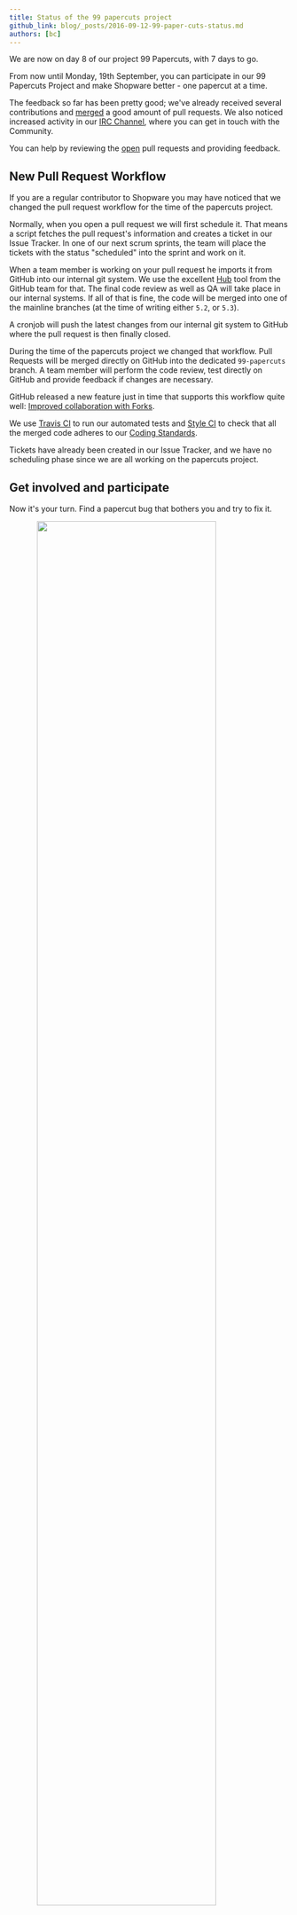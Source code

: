 ```yaml
---
title: Status of the 99 papercuts project
github_link: blog/_posts/2016-09-12-99-paper-cuts-status.md
authors: [bc]
---
```


We are now on day 8 of our project 99 Papercuts, with 7 days to go.

From now until Monday, 19th September, you can participate in our 99 Papercuts Project and make Shopware better - one papercut at a time.

The feedback so far has been pretty good; we've already received several contributions and [merged](https://github.com/shopware5/shopware/pulls?q=is%3Apr+%5BPapercut%5D+is%3Aclosed) a good amount of pull requests.
We also noticed increased activity in our [IRC Channel](/community/irc/), where you can get in touch with the Community.

You can help by reviewing the [open](https://github.com/shopware5/shopware/pulls?utf8=%E2%9C%93&q=%3Apr%20is%3Aopen%20%5BPapercut%5D) pull requests and providing feedback.

## New Pull Request Workflow

If you are a regular contributor to Shopware you may have noticed that we changed the pull request workflow for the time of the papercuts project.

Normally, when you open a pull request we will first schedule it. That means a script fetches the pull request's information and creates a ticket in our Issue Tracker. In one of our next scrum sprints, the team will place the tickets with the status "scheduled" into the sprint and work on it.

When a team member is working on your pull request he imports it from GitHub into our internal git system. We use the excellent [Hub](https://hub.github.com/) tool from the GitHub team for that. 
The final code review as well as QA will take place in our internal systems. If all of that is fine, the code will be merged into one of the mainline branches (at the time of writing either `5.2`, or `5.3`). 

A cronjob will push the latest changes from our internal git system to GitHub where the pull request is then finally closed.

During the time of the papercuts project we changed that workflow.
Pull Requests will be merged directly on GitHub into the dedicated `99-papercuts` branch. 
A team member will perform the code review, test directly on GitHub and provide feedback if changes are necessary.

GitHub released a new feature just in time that supports this workflow quite well: [Improved collaboration with Forks](https://github.com/blog/2247-improving-collaboration-with-forks).

We use [Travis CI](https://travis-ci.org/shopware/shopware/pull_requests) to run our automated tests and [Style CI](https://styleci.io/repos/5682970) to check that all the merged code adheres to our [Coding Standards](/developers-guide/coding-standards/).

Tickets have already been created in our Issue Tracker, and we have no scheduling phase since we are all working on the papercuts project.

## Get involved and participate
Now it's your turn. Find a papercut bug that bothers you and try to fix it.

<img style="width: 80%; margin: auto; display:block" src="/blog/img/99-paper-cuts/paper-cuts-logo.png">
